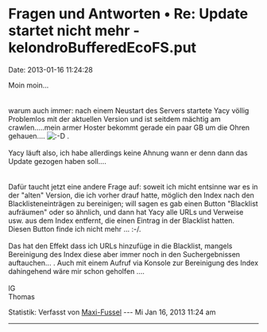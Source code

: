 Fragen und Antworten • Re: Update startet nicht mehr - kelondroBufferedEcoFS.put
================================================================================

Date: 2013-01-16 11:24:28

Moin moin\...\
\
\
warum auch immer: nach einem Neustart des Servers startete Yacy völlig
Problemlos mit der aktuellen Version und ist seitdem mächtig am
crawlen\.....mein armer Hoster bekommt gerade ein paar GB um die Ohren
gehauen\....
![:-D](http://forum.yacy-websuche.de/images/smilies/icon_e_biggrin.gif "Very Happy")
.\
\
Yacy läuft also, ich habe allerdings keine Ahnung wann er denn dann das
Update gezogen haben soll\....\
\
\
Dafür taucht jetzt eine andere Frage auf: soweit ich micht entsinne war
es in der \"alten\" Version, die ich vorher drauf hatte, möglich den
Index nach den Blacklisteneinträgen zu bereinigen; will sagen es gab
einen Button \"Blacklist aufräumen\" oder so ähnlich, und dann hat Yacy
alle URLs und Verweise usw. aus dem Index entfernt, die einen Eintrag in
der Blacklist hatten. Diesen Button finde ich nicht mehr \... :-/.\
\
Das hat den Effekt dass ich URLs hinzufüge in die Blacklist, mangels
Bereinigung des Index diese aber immer noch in den Suchergebnissen
auftauchen\... . Auch mit einem Aufruf via Konsole zur Bereinigung des
Index dahingehend wäre mir schon geholfen \....\
\
lG\
Thomas

Statistik: Verfasst von
[Maxi-Fussel](http://forum.yacy-websuche.de/memberlist.php?mode=viewprofile&u=409)
--- Mi Jan 16, 2013 11:24 am

------------------------------------------------------------------------
